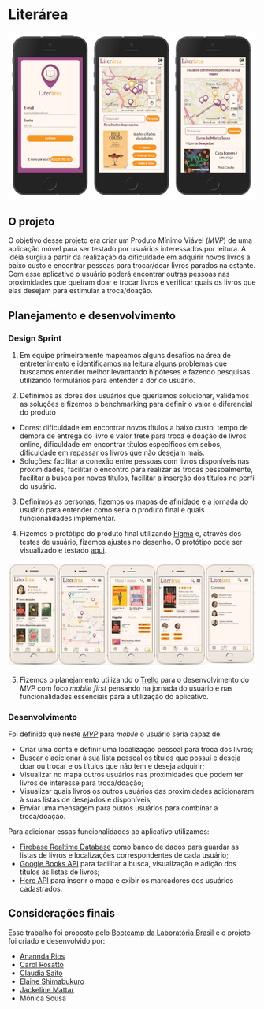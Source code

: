 # Literárea

![Literárea MVP](https://github.com/mokasousa/Literarea/blob/master/images/literarea-mvp.png)

## O projeto

O objetivo desse projeto era criar um Produto Mínimo Viável (_MVP_) de uma aplicação móvel para ser testado por usuários interessados por leitura. A idéia surgiu a partir da realização da dificuldade em adquirir novos livros a baixo custo e encontrar pessoas para trocar/doar livros parados na estante. Com esse aplicativo o usuário poderá encontrar outras pessoas nas proximidades que queiram doar e trocar livros e verificar quais os livros que elas desejam para estimular a troca/doação.

## Planejamento e desenvolvimento

### Design Sprint

1. Em equipe primeiramente mapeamos alguns desafios na área de entretenimento e identificamos na leitura alguns problemas que buscamos entender melhor levantando hipóteses e fazendo pesquisas utilizando formulários para entender a dor do usuário. 

2. Definimos as dores dos usuários que queríamos solucionar, validamos as soluções e fizemos o benchmarking para definir o valor e diferencial do produto
  * Dores: dificuldade em encontrar novos títulos a baixo custo, tempo de demora de entrega do livro e valor frete para troca e doação de livros online, dificuldade em encontrar títulos específicos em sebos, dificuldade em repassar os livros que não desejam mais.
  * Soluções: facilitar a conexão entre pessoas com livros disponíveis nas proximidades, facilitar o encontro para realizar as trocas pessoalmente, facilitar a busca por novos títulos, facilitar a inserção dos títulos no perfil do usuário.

3. Definimos as personas, fizemos os mapas de afinidade e a jornada do usuário para entender como seria o produto final e quais funcionalidades implementar.

4. Fizemos o protótipo do produto final utilizando [Figma](https://www.figma.com) e, através dos testes de usuário, fizemos ajustes no desenho. O protótipo pode ser visualizado e testado [aqui](https://marvelapp.com/1jfb6egg/screen/638667066).

![Protótipo do Produto Final](https://github.com/mokasousa/Literarea/blob/master/images/literarea-prototipo.png)

5. Fizemos o planejamento utilizando o [Trello](https://trello.com/) para o desenvolvimento do _MVP_ com foco _mobile first_ pensando na jornada do usuário e nas funcionalidades essenciais para a utilização do aplicativo.

### Desenvolvimento

Foi definido que neste [_MVP_](https://literarea-app.firebaseapp.com/) para _mobile_ o usuário seria capaz de:

* Criar uma conta e definir uma localização pessoal para troca dos livros;
* Buscar e adicionar à sua lista pessoal os títulos que possui e deseja doar ou trocar e os títulos que não tem e deseja adquirir;
* Visualizar no mapa outros usuários nas proximidades que podem ter livros de interesse para troca/doação;
* Visualizar quais livros os outros usuários das proximidades adicionaram à suas listas de desejados e disponíveis;
* Enviar uma mensagem para outros usuários para combinar a troca/doação.

Para adicionar essas funcionalidades ao aplicativo utilizamos: 

* [Firebase Realtime Database](https://firebase.google.com/docs/database/?gclid=CjwKCAiA66_xBRBhEiwAhrMuLUnf6KO8JoEFEdsrB3I8AfUqviJw4flXFgJx7FF-i4x9L4_AqMxiChoC-dkQAvD_BwE) como banco de dados para guardar as listas de livros e localizações correspondentes de cada usuário;
* [Google Books API](https://developers.google.com/books) para facilitar a busca, visualização e adição dos títulos às listas de livros;
* [Here API](https://developer.here.com/) para inserir o mapa e exibir os marcadores dos usuários cadastrados. 

## Considerações finais

Esse trabalho foi proposto pelo [Bootcamp da Laboratória Brasil](https://www.laboratoria.la/br) e o projeto foi criado e desenvolvido por:

* [Anannda Rios](https://github.com/ananndarios)
* [Carol Rosatto](https://github.com/carolrosatto)
* [Claudia Saito](https://github.com/claudiakemi)
* [Elaine Shimabukuro](https://github.com/elaineshimabukuro)
* [Jackeline Mattar](https://github.com/jackmattar)
* Mônica Sousa

